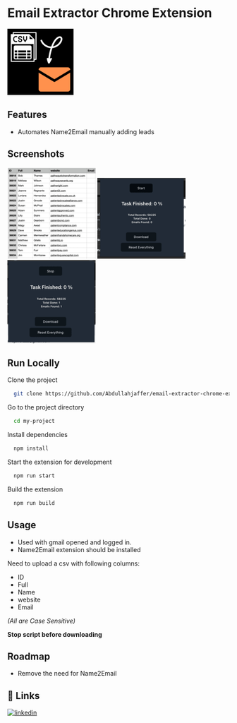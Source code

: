# Email Extractor Chrome Extension

![Logo](doc/0.png)

## Features

- Automates Name2Email manually adding leads

## Screenshots

![App Screenshot](doc/1.png)
![App Screenshot](doc/2.png)
![App Screenshot](doc/3.png)

## Run Locally

Clone the project

```bash
  git clone https://github.com/Abdullahjaffer/email-extractor-chrome-extension.git
```

Go to the project directory

```bash
  cd my-project
```

Install dependencies

```bash
  npm install
```

Start the extension for development

```bash
  npm run start
```

Build the extension

```bash
  npm run build
```

## Usage

- Used with gmail opened and logged in.
- Name2Email extension should be installed

Need to upload a csv with following columns:

- ID
- Full
- Name
- website
- Email

_(All are Case Sensitive)_

**Stop script before downloading**

## Roadmap

- Remove the need for Name2Email

## 🔗 Links

[![linkedin](https://img.shields.io/badge/linkedin-0A66C2?style=for-the-badge&logo=linkedin&logoColor=white)](https://www.linkedin.com/in/abdullahjaffer/)
